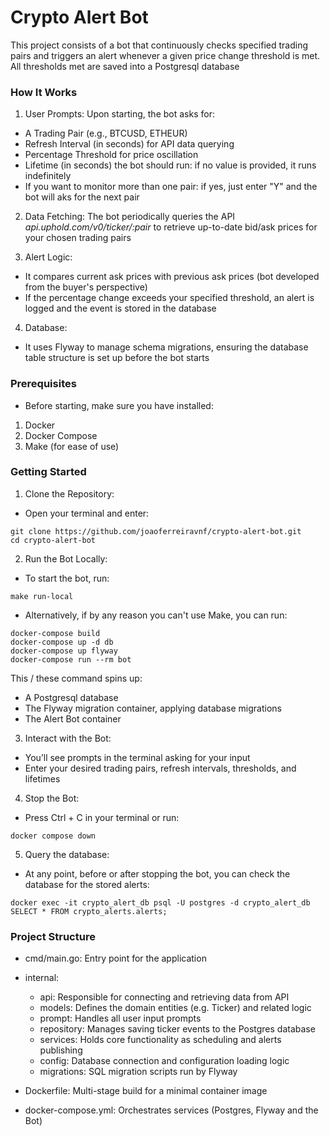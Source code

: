 # Crypto Alert Bot

This project consists of a bot that continuously checks specified trading pairs and triggers an alert whenever a given price change threshold is met. All thresholds met are saved into a Postgresql database

### How It Works
1. User Prompts: Upon starting, the bot asks for:
- A Trading Pair (e.g., BTCUSD, ETHEUR)
- Refresh Interval (in seconds) for API data querying
- Percentage Threshold for price oscillation
- Lifetime (in seconds) the bot should run: if no value is provided, it runs indefinitely
- If you want to monitor more than one pair: if yes, just enter "Y" and the bot will aks for the next pair

2. Data Fetching: The bot periodically queries the API _api.uphold.com/v0/ticker/:pair_ to retrieve up-to-date bid/ask prices for your chosen trading pairs


3. Alert Logic:
- It compares current ask prices with previous ask prices (bot developed from the buyer's perspective)
- If the percentage change exceeds your specified threshold, an alert is logged and the event is stored in the database
4. Database: 
- It uses Flyway to manage schema migrations, ensuring the database table structure is set up before the bot starts

### Prerequisites
- Before starting, make sure you have installed:
1. Docker
2. Docker Compose
3. Make (for ease of use)

### Getting Started
1. Clone the Repository:
- Open your terminal and enter:
```
git clone https://github.com/joaoferreiravnf/crypto-alert-bot.git
cd crypto-alert-bot
```
2. Run the Bot Locally:
- To start the bot, run:
```
make run-local
``` 
- Alternatively, if by any reason you can't use Make, you can run:
```
docker-compose build
docker-compose up -d db
docker-compose up flyway
docker-compose run --rm bot
```

This / these command spins up:
- A Postgresql database
- The Flyway migration container, applying database migrations
- The Alert Bot container

3. Interact with the Bot:
- You’ll see prompts in the terminal asking for your input
- Enter your desired trading pairs, refresh intervals, thresholds, and lifetimes

4. Stop the Bot:
- Press Ctrl + C in your terminal or run:
```
docker compose down
```

5. Query the database:
- At any point, before or after stopping the bot, you can check the database for the stored alerts:
```
docker exec -it crypto_alert_db psql -U postgres -d crypto_alert_db
SELECT * FROM crypto_alerts.alerts;
```

### Project Structure
- cmd/main.go: Entry point for the application


- internal:
  - api: Responsible for connecting and retrieving data from API
  - models: Defines the domain entities (e.g. Ticker) and related logic
  - prompt: Handles all user input prompts
  - repository: Manages saving ticker events to the Postgres database
  - services: Holds core functionality as scheduling and alerts publishing
  - config: Database connection and configuration loading logic
  - migrations: SQL migration scripts run by Flyway


- Dockerfile: Multi-stage build for a minimal container image


- docker-compose.yml: Orchestrates services (Postgres, Flyway and the Bot) 

